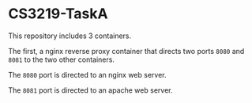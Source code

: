 # CS3219-TaskA

This repository includes 3 containers.

The first, a nginx reverse proxy container that directs two ports `8080` and `8081` to the two other containers.

The `8080` port is directed to an nginx web server.

The `8081` port is directed to an apache web server.